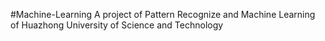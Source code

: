 #Machine-Learning
A project of Pattern Recognize and Machine Learning of Huazhong University of Science and Technology
